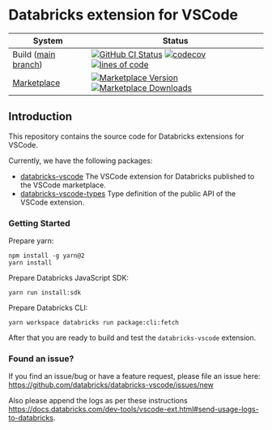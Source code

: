 # Databricks extension for VSCode

| System                                                                                   | Status                                                                                                                                                                                                                                                                                                                                                                |
| ---------------------------------------------------------------------------------------- | --------------------------------------------------------------------------------------------------------------------------------------------------------------------------------------------------------------------------------------------------------------------------------------------------------------------------------------------------------------------- |
| Build ([main branch](https://github.com/databricks/databricks-vscode/commits/main))      | [![GitHub CI Status](https://github.com/databricks/databricks-vscode/actions/workflows/push.yml/badge.svg?branch=main)](https://github.com/databricks/databricks-vscode/actions/workflows/push.yml) [![codecov](https://codecov.io/gh/databricks/databricks-vscode/branch/main/graph/badge.svg?token=PUN77X0W3Z)](https://codecov.io/gh/databricks/databricks-vscode) [![lines of code](https://tokei.rs/b1/github/databricks/databricks-vscode)]([https://codecov.io/github/databricks/databricks-vscode](https://github.com/databricks/databricks-vscode)) |
| [Marketplace](https://marketplace.visualstudio.com/items?itemName=databricks.databricks) | [![Marketplace Version](https://img.shields.io/vscode-marketplace/v/databricks.databricks.svg) ![Marketplace Downloads](https://img.shields.io/vscode-marketplace/d/databricks.databricks.svg)](https://marketplace.visualstudio.com/items?itemName=databricks.databricks)                                                                                            |

## Introduction

This repository contains the source code for Databricks extensions for VSCode.

Currently, we have the following packages:

-   [databricks-vscode](https://github.com/databricks/databricks-vscode/tree/main/packages/databricks-vscode)
    The VSCode extension for Databricks published to the VSCode marketplace.
-   [databricks-vscode-types](https://github.com/databricks/databricks-vscode/tree/main/packages/databricks-vscode-types)
    Type definition of the public API of the VSCode extension.

### Getting Started

Prepare yarn:

```
npm install -g yarn@2
yarn install
```

Prepare Databricks JavaScript SDK:

```
yarn run install:sdk
```

Prepare Databricks CLI:

```
yarn workspace databricks run package:cli:fetch
```

After that you are ready to build and test the `databricks-vscode` extension.

### Found an issue?

If you find an issue/bug or have a feature request, please file an issue here: https://github.com/databricks/databricks-vscode/issues/new

Also please append the logs as per these instructions https://docs.databricks.com/dev-tools/vscode-ext.html#send-usage-logs-to-databricks.
